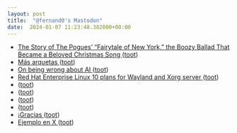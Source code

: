 ```yaml
---
layout: post
title:  "@fernand0's Mastodon"
date:  2024-01-07 11:23:48.382000+00:00
---
```

*  [The Story of The Pogues’ “Fairytale of New York,” the Boozy Ballad That Became a Beloved Christmas Song ](https://www.openculture.com/2023/12/the-story-of-the-pogues-fairytale-of-new-york-the-boozy-ballad-that-became-a-beloved-christmas-song.htm) ([toot](https://mastodon.social/@fernand0/111714410717482585))
*  [Más arquetas ](https://www.flickr.com/photos/fernand0/53418890432) ([toot](https://mastodon.social/@fernand0/111714341102851567))
*  [On being wrong about AI ](https://scottaaronson.blog/?p=767) ([toot](https://mastodon.social/@fernand0/111714264172690942))
*  [Red Hat Enterprise Linux 10 plans for Wayland and Xorg server ](https://www.redhat.com/en/blog/rhel-10-plans-wayland-and-xorg-serve) ([toot](https://mastodon.social/@fernand0/111714019313974369))
*  [ ](https://mastodon.social/users/fernand0/statuses/111713814597946148/activity) ([toot](https://mastodon.social/users/fernand0/statuses/111713814597946148/activity))
*  [ ](https://social.hispabot.freemyip.com/@hispa) ([toot](https://mastodon.social/@fernand0/111713536872798290))
*  [ ](https://mastodon.social/users/fernand0/statuses/111713536168718192/activity) ([toot](https://mastodon.social/users/fernand0/statuses/111713536168718192/activity))
*  [ ](https://mas.to/@Odiseo79) ([toot](https://mastodon.social/@fernand0/111713535106470013))
*  [¡Gracias  ](https://mastodon.social/@pjorge) ([toot](https://mastodon.social/@fernand0/111713449555179877))
*  [Ejemplo en X ](https://mastodon.social/@fernand0/111713447501792745) ([toot](https://mastodon.social/@fernand0/111713447501792745))
